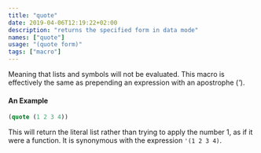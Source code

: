 ```yaml
---
title: "quote"
date: 2019-04-06T12:19:22+02:00
description: "returns the specified form in data mode"
names: ["quote"]
usage: "(quote form)"
tags: ["macro"]
---
```


Meaning that lists and symbols will not be evaluated. This macro is effectively the same as prepending an expression with an apostrophe (_'_).

#### An Example

```scheme
(quote (1 2 3 4))
```

This will return the literal list rather than trying to apply the number 1, as if it were a function. It is synonymous with the expression `'(1 2 3 4)`.
